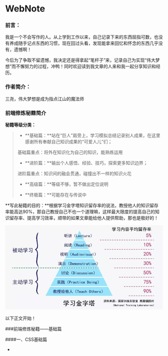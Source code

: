 # WebNote
### 前言：

我是一个不会写作的人。从上学到工作以来，自己记录下来的东西屈指可数，也没有养成随手记点东西的习惯，现在回过头看，发现能拿来回忆和怀念的东西几乎没有，遗憾啊！

今后为了争取不留遗憾，我决定还是得拿起“笔杆子”来，记录自己为实现“伟大梦想”而不懈努力的过程，冲鸭！同时欢迎读到我文章的人来和我一起分享知识和经历。

### 作者简介：

三尧，伟大梦想是成为指点江山的魔法师



### 前端修炼秘籍简介

**秘籍等级分类：**

>* **基础篇：**站在“巨人”肩旁上，学习模拟总结记录别人成果，在这里感谢所有奉献自己知识成果的“可爱人儿”们；
>
>  基础篇重点：将外在知识化为自己的知识，能熟练运用
>
>* **进阶篇：**输出个人感悟、经验、技巧，探索更多知识边界；
>
>  进阶篇重点：知识间的融会贯通，碰撞出不一样的知识火花
>
>* **高级篇：**等级不够，暂不做出定位说明
>
>* **终极篇：**可能存在与传说中



**写此秘籍的目的：**根据学习金字塔知识留存率的说法，教授他人的知识留存率能高达90%，那自己教授自己不也一个道理嘛，这样最大限度的提高自己的知识留存率、提高学习效率，顺带的如果文章能给他人提供帮助，那也是极好的！

![知识留存率](images/知识留存率.jpg)

以下正文开始！



###前端修炼秘籍——基础篇

####一、CSS基础篇

* 

